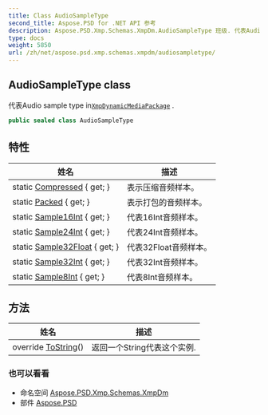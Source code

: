 ```yaml
---
title: Class AudioSampleType
second_title: Aspose.PSD for .NET API 参考
description: Aspose.PSD.Xmp.Schemas.XmpDm.AudioSampleType 班级. 代表Audio sample type inXmpDynamicMediaPackage .
type: docs
weight: 5850
url: /zh/net/aspose.psd.xmp.schemas.xmpdm/audiosampletype/
---
```

## AudioSampleType class

代表Audio sample type in[`XmpDynamicMediaPackage`](../xmpdynamicmediapackage/) .

```csharp
public sealed class AudioSampleType
```

## 特性

| 姓名 | 描述 |
| --- | --- |
| static [Compressed](../../aspose.psd.xmp.schemas.xmpdm/audiosampletype/compressed/) { get; } | 表示压缩音频样本。 |
| static [Packed](../../aspose.psd.xmp.schemas.xmpdm/audiosampletype/packed/) { get; } | 表示打包的音频样本。 |
| static [Sample16Int](../../aspose.psd.xmp.schemas.xmpdm/audiosampletype/sample16int/) { get; } | 代表16Int音频样本。 |
| static [Sample24Int](../../aspose.psd.xmp.schemas.xmpdm/audiosampletype/sample24int/) { get; } | 代表24Int音频样本。 |
| static [Sample32Float](../../aspose.psd.xmp.schemas.xmpdm/audiosampletype/sample32float/) { get; } | 代表32Float音频样本。 |
| static [Sample32Int](../../aspose.psd.xmp.schemas.xmpdm/audiosampletype/sample32int/) { get; } | 代表32Int音频样本。 |
| static [Sample8Int](../../aspose.psd.xmp.schemas.xmpdm/audiosampletype/sample8int/) { get; } | 代表8Int音频样本。 |

## 方法

| 姓名 | 描述 |
| --- | --- |
| override [ToString](../../aspose.psd.xmp.schemas.xmpdm/audiosampletype/tostring/)() | 返回一个String代表这个实例. |

### 也可以看看

* 命名空间 [Aspose.PSD.Xmp.Schemas.XmpDm](../../aspose.psd.xmp.schemas.xmpdm/)
* 部件 [Aspose.PSD](../../)


